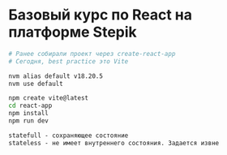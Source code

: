# Базовый курс по React на платформе Stepik

```bash
# Ранее собирали проект через create-react-app
# Сегодня, best practice это Vite

nvm alias default v18.20.5
nvm use default

npm create vite@latest
cd react-app
npm install
npm run dev
```

```txt
statefull - сохраняющее состояние
stateless - не имеет внутреннего состояния. Задается извне
```